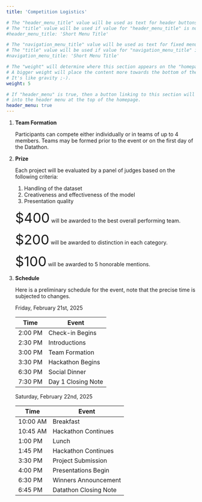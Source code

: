 ```yaml
---
title: 'Competition Logistics'

# The "header_menu_title" value will be used as text for header buttons.
# The "title" value will be used if value for "header_menu_title" is not provided.
#header_menu_title: 'Short Menu Title'

# The "navigation_menu_title" value will be used as text for fixed menu items.
# The "title" value will be used if value for "navigation_menu_title" is not provided.
#navigation_menu_title: 'Short Menu Title'

# The "weight" will determine where this section appears on the "homepage".
# A bigger weight will place the content more towards the bottom of the page.
# It's like gravity ;-).
weight: 5

# If "header_menu" is true, then a button linking to this section will be placed
# into the header menu at the top of the homepage.
header_menu: true
---
```


1. **Team Formation**   

    Participants can compete either individually or in teams of up to 4 members. Teams may be formed prior to the event or on the first day of the Datathon. 

2. **Prize**

    Each project will be evaluated by a panel of judges based on the following criteria:
    
    1. Handling of the dataset
    2. Creativeness and effectiveness of the model
    3. Presentation quality

    <span style="font-size: 36px">$400</span> will be awarded to the best overall performing team.
    
    <span style="font-size: 36px">$200</span> will be awarded to distinction in each category.

    <span style="font-size: 36px">$100</span> will be awarded to 5 honorable mentions.

    



3. **Schedule**

    Here is a preliminary schedule for the event, note that the precise time is subjected to changes.

    Friday, February 21st, 2025

    | Time     | Event               | 
    | -------- | ------------------- |
    | 2:00 PM  | Check-in Begins     |
    | 2:30 PM  | Introductions       |
    | 3:00 PM  | Team Formation      |
    | 3:30 PM  | Hackathon Begins    |
    | 6:30 PM  | Social Dinner       |
    | 7:30 PM  | Day 1 Closing Note  |



    Saturday, February 22nd, 2025

    | Time     | Event                |
    | -------- | -------------------  |
    | 10:00 AM | Breakfast            |
    | 10:45 AM | Hackathon Continues  |
    | 1:00 PM  | Lunch                |
    | 1:45 PM  | Hackathon Continues  |
    | 3:30 PM  | Project Submission   |
    | 4:00 PM  | Presentations Begin  |
    | 6:30 PM  | Winners Announcement |
    | 6:45 PM  | Datathon Closing Note|








